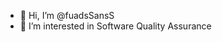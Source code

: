 - 👋 Hi, I’m @fuadsSansS
- 👀 I’m interested in Software Quality Assurance


<!---
fuadsSansS/fuadsSansS is a ✨ special ✨ repository because its `README.md` (this file) appears on your GitHub profile.
You can click the Preview link to take a look at your changes.
--->
